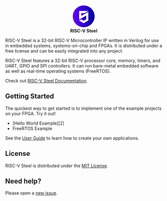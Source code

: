 <p align="center"><img src="docs/source/images/rvsteel_logo_circle.svg" width="70"/></br><strong>RISC-V Steel</strong></p>

RISC-V Steel is a 32-bit RISC-V Microcontroller IP written in Verilog for use in embedded systems, systems-on-chip and FPGAs. It is distributed under a free license and can be easily integrated into any project.

RISC-V Steel features a 32-bit RISC-V processor core, memory, timers, and UART, GPIO and SPI controllers. It can run bare-metal embedded software as well as real-time operating systems (FreeRTOS).

Check out [RISC-V Steel Documentation][1].

## Getting Started

The quickest way to get started is to implement one of the example projects on your FPGA. Try it out!

- [Hello World Example][2]
- FreeRTOS Example

See the [User Guide][3] to learn how to create your own applications.

## License

RISC-V Steel is distributed under the [MIT License][4].

## Need help?

Please open a [new issue][5].

[1]: https://riscv-steel.github.io/riscv-steel
[3]: https://riscv-steel.github.io/riscv-steel/examples/helloworld
[3]: https://riscv-steel.github.io/riscv-steel/userguide/
[4]: LICENSE
[5]: https://github.com/riscv-steel/riscv-steel/issues